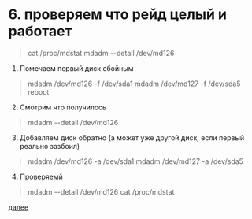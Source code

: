 # 6. проверяем что рейд целый и работает
> cat /proc/mdstat
> mdadm --detail /dev/md126

1. Помечаем первый диск сбойным
  > mdadm /dev/md126 -f /dev/sda1
  > mdadm /dev/md127 -f /dev/sda5
  > reboot

2. Смотрим что получилось
  > mdadm --detail /dev/md126

3. Добавляем диск обратно (а может уже другой диск, если первый реально зазбоил)
  > mdadm /dev/md126 -a /dev/sda1
  > mdadm /dev/md127 -a /dev/sda5

4. Проверяемй
  > mdadm --detail /dev/md126
  > cat /proc/mdstat

[далее](7.Alerts.md)
